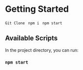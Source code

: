 # Getting Started

`Git Clone `
`npm i `
`npm start`

## Available Scripts

In the project directory, you can run:

### `npm start`

## 